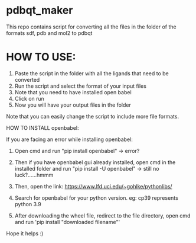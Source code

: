 # pdbqt_maker
This repo contains script for converting all the files in the folder of the formats sdf, pdb and mol2 to pdbqt



HOW TO USE:
========================================================================================
1. Paste the script in the folder with all the ligands that need to be converted
2. Run the script and select the format of your input files
3. Note that you need to have installed open babel
4. Click on run
5. Now you will have your output files in the folder

Note that you can easily change the script to include more file formats.



HOW TO INSTALL openbabel:

If you are facing an error while installing openbabel:

1. Open cmd and run "pip install openbabel"  -> error?
2. Then if you have openbabel gui already installed, open cmd in the installed folder and run "pip install -U openbabel" -> still no luck?......hmmm

3. Then, open the link: https://www.lfd.uci.edu/~gohlke/pythonlibs/
4. Search for openbabel for your python version. eg: cp39 represents python 3.9
5. After downloading the wheel file, redirect to the file directory, open cmd and run 'pip install "downloaded filename"'




Hope it helps :)
